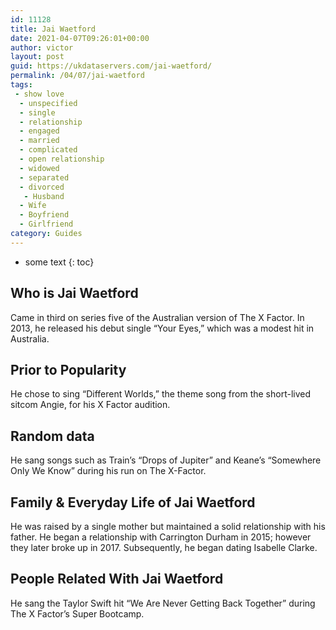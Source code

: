```yaml
---
id: 11128
title: Jai Waetford
date: 2021-04-07T09:26:01+00:00
author: victor
layout: post
guid: https://ukdataservers.com/jai-waetford/
permalink: /04/07/jai-waetford
tags:
 - show love
  - unspecified
  - single
  - relationship
  - engaged
  - married
  - complicated
  - open relationship
  - widowed
  - separated
  - divorced
   - Husband
  - Wife
  - Boyfriend
  - Girlfriend
category: Guides
---
```


* some text
{: toc}


## Who is Jai Waetford



Came in third on series five of the Australian version of The X Factor. In 2013, he released his debut single &#8220;Your Eyes,&#8221; which was a modest hit in Australia.  

                
                
                
## Prior to Popularity



He chose to sing &#8220;Different Worlds,&#8221; the theme song from the short-lived sitcom Angie, for his X Factor audition. 

                
                
                
## Random data



He sang songs such as Train&#8217;s &#8220;Drops of Jupiter&#8221; and Keane&#8217;s &#8220;Somewhere Only We Know&#8221; during his run on The X-Factor.   

                
                
                
## Family & Everyday Life of Jai Waetford



He was raised by a single mother but maintained a solid relationship with his father. He began a relationship with Carrington Durham in 2015; however they later broke up in 2017. Subsequently, he began dating Isabelle Clarke. 

                
                
                
## People Related With Jai Waetford



He sang the Taylor Swift hit &#8220;We Are Never Getting Back Together&#8221; during The X Factor&#8217;s Super Bootcamp. 

                
              
            
          
          
          